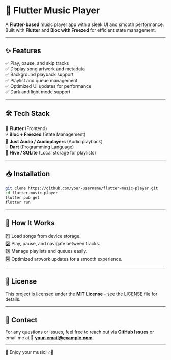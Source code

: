 # 🎵 Flutter Music Player

A **Flutter-based** music player app with a sleek UI and smooth performance. Built with **Flutter** and **Bloc with Freezed** for efficient state management.

---

## ✨ Features
✅ Play, pause, and skip tracks  
✅ Display song artwork and metadata  
✅ Background playback support  
✅ Playlist and queue management  
✅ Optimized UI updates for performance  
✅ Dark and light mode support  

---

## 🛠️ Tech Stack
🚀 **Flutter** (Frontend)  
⚡ **Bloc + Freezed** (State Management)  
🎵 **Just Audio / Audioplayers** (Audio playback)  
💡 **Dart** (Programming Language)  
💾 **Hive / SQLite** (Local storage for playlists)  

---

## 📥 Installation
```sh
git clone https://github.com/your-username/flutter-music-player.git
cd flutter-music-player
flutter pub get
flutter run
```

---


## 📝 How It Works
1️⃣ Load songs from device storage.  
2️⃣ Play, pause, and navigate between tracks.  
3️⃣ Manage playlists and queues easily.  
4️⃣ Optimized artwork updates for a smooth experience.  

---


## 📜 License
This project is licensed under the **MIT License** - see the [LICENSE](LICENSE) file for details.

---

## 📧 Contact
For any questions or issues, feel free to reach out via **GitHub Issues** or email me at 📩 **your-email@example.com**.

---

💙 Enjoy your music! 🎶🚀

